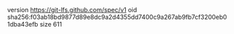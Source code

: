 version https://git-lfs.github.com/spec/v1
oid sha256:f03ab18bd9877d89e8dc9a2d4355dd7400c9a267ab9fb7cf3200eb01dba43efb
size 611
